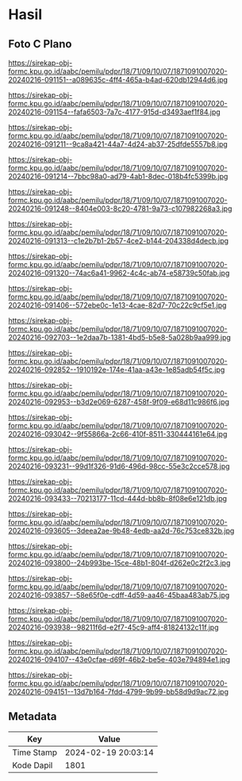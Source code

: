 # Hasil

## Foto C Plano

https://sirekap-obj-formc.kpu.go.id/aabc/pemilu/pdpr/18/71/09/10/07/1871091007020-20240216-091151--a089635c-4ff4-465a-b4ad-620db12944d6.jpg

https://sirekap-obj-formc.kpu.go.id/aabc/pemilu/pdpr/18/71/09/10/07/1871091007020-20240216-091154--fafa6503-7a7c-4177-915d-d3493aef1f84.jpg

https://sirekap-obj-formc.kpu.go.id/aabc/pemilu/pdpr/18/71/09/10/07/1871091007020-20240216-091211--9ca8a421-44a7-4d24-ab37-25dfde5557b8.jpg

https://sirekap-obj-formc.kpu.go.id/aabc/pemilu/pdpr/18/71/09/10/07/1871091007020-20240216-091214--7bbc98a0-ad79-4ab1-8dec-018b4fc5399b.jpg

https://sirekap-obj-formc.kpu.go.id/aabc/pemilu/pdpr/18/71/09/10/07/1871091007020-20240216-091248--8404e003-8c20-4781-9a73-c107982268a3.jpg

https://sirekap-obj-formc.kpu.go.id/aabc/pemilu/pdpr/18/71/09/10/07/1871091007020-20240216-091313--c1e2b7b1-2b57-4ce2-b144-204338d4decb.jpg

https://sirekap-obj-formc.kpu.go.id/aabc/pemilu/pdpr/18/71/09/10/07/1871091007020-20240216-091320--74ac6a41-9962-4c4c-ab74-e58739c50fab.jpg

https://sirekap-obj-formc.kpu.go.id/aabc/pemilu/pdpr/18/71/09/10/07/1871091007020-20240216-091406--572ebe0c-1e13-4cae-82d7-70c22c9cf5e1.jpg

https://sirekap-obj-formc.kpu.go.id/aabc/pemilu/pdpr/18/71/09/10/07/1871091007020-20240216-092703--1e2daa7b-1381-4bd5-b5e8-5a028b9aa999.jpg

https://sirekap-obj-formc.kpu.go.id/aabc/pemilu/pdpr/18/71/09/10/07/1871091007020-20240216-092852--1910192e-174e-41aa-a43e-1e85adb54f5c.jpg

https://sirekap-obj-formc.kpu.go.id/aabc/pemilu/pdpr/18/71/09/10/07/1871091007020-20240216-092953--b3d2e069-6287-458f-9f09-e68d11c986f6.jpg

https://sirekap-obj-formc.kpu.go.id/aabc/pemilu/pdpr/18/71/09/10/07/1871091007020-20240216-093042--9f55866a-2c66-410f-8511-330444161e64.jpg

https://sirekap-obj-formc.kpu.go.id/aabc/pemilu/pdpr/18/71/09/10/07/1871091007020-20240216-093231--99d1f326-91d6-496d-98cc-55e3c2cce578.jpg

https://sirekap-obj-formc.kpu.go.id/aabc/pemilu/pdpr/18/71/09/10/07/1871091007020-20240216-093433--70213177-11cd-444d-bb8b-8f08e6e121db.jpg

https://sirekap-obj-formc.kpu.go.id/aabc/pemilu/pdpr/18/71/09/10/07/1871091007020-20240216-093605--3deea2ae-9b48-4edb-aa2d-76c753ce832b.jpg

https://sirekap-obj-formc.kpu.go.id/aabc/pemilu/pdpr/18/71/09/10/07/1871091007020-20240216-093800--24b993be-15ce-48b1-804f-d262e0c2f2c3.jpg

https://sirekap-obj-formc.kpu.go.id/aabc/pemilu/pdpr/18/71/09/10/07/1871091007020-20240216-093857--58e65f0e-cdff-4d59-aa46-45baa483ab75.jpg

https://sirekap-obj-formc.kpu.go.id/aabc/pemilu/pdpr/18/71/09/10/07/1871091007020-20240216-093938--98211f6d-e2f7-45c9-aff4-81824132c11f.jpg

https://sirekap-obj-formc.kpu.go.id/aabc/pemilu/pdpr/18/71/09/10/07/1871091007020-20240216-094107--43e0cfae-d69f-46b2-be5e-403e794894e1.jpg

https://sirekap-obj-formc.kpu.go.id/aabc/pemilu/pdpr/18/71/09/10/07/1871091007020-20240216-094151--13d7b164-7fdd-4799-9b99-bb58d9d9ac72.jpg


## Metadata

| Key        | Value               |
| ---------- | ------------------- |
| Time Stamp | 2024-02-19 20:03:14 |
| Kode Dapil | 1801                |



